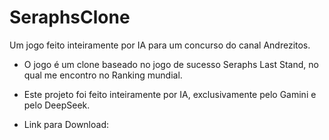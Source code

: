 # SeraphsClone
Um jogo feito inteiramente por IA para um concurso do canal Andrezitos.
- O jogo é um clone baseado no jogo de sucesso Seraphs Last Stand, no qual me encontro no Ranking mundial.
- Este projeto foi feito inteiramente por IA, exclusivamente pelo Gamini e pelo DeepSeek.

- Link para Download: 
